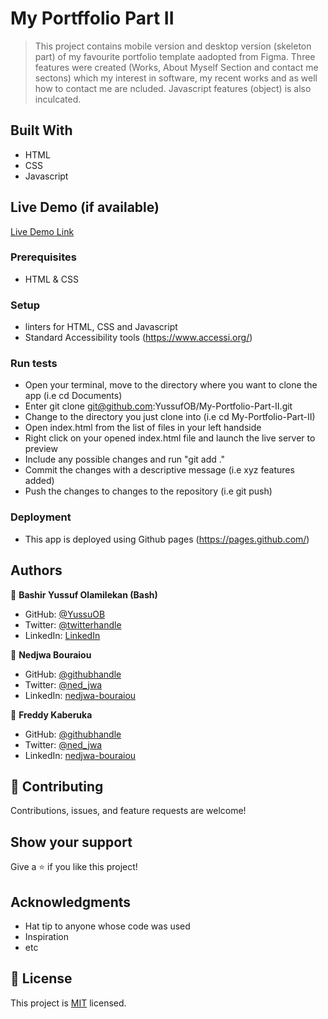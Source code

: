 # My Portffolio Part II

> This project contains mobile version and desktop version (skeleton part) of my favourite portfolio template aadopted from Figma.
> Three features were created (Works, About Myself Section and contact me sectons) which my interest in software, my recent works and as well how to contact me are ncluded.
>Javascript features (object) is also inculcated.


## Built With

- HTML
- CSS
- Javascript

## Live Demo (if available)

[Live Demo Link](https://yussufob.github.io/My-Portfolio-Part-II/)

### Prerequisites
- HTML & CSS

### Setup
- linters for HTML, CSS and Javascript
- Standard Accessibility tools (https://www.accessi.org/)

### Run tests
- Open your terminal, move to the directory where you want to clone the app (i.e cd Documents) 
- Enter git clone git@github.com:YussufOB/My-Portfolio-Part-II.git
- Change to the directory you just clone into (i.e cd My-Portfolio-Part-II)
- Open index.html from the list of files in your left handside
- Right click on your opened index.html file and launch the live server to preview
- Include any possible changes and run "git add ." 
- Commit the changes with a descriptive message (i.e xyz features added) 
- Push the changes to changes to the repository (i.e git push)

### Deployment
- This app is deployed using Github pages (https://pages.github.com/)

## Authors

👤 **Bashir Yussuf Olamilekan (Bash)**

- GitHub: [@YussuOB](https://github.com/YussufOB)
- Twitter: [@twitterhandle](https://twitter.com/_ybash)
- LinkedIn: [LinkedIn](https://linkedin.com/in/yussufOB)

👤 **Nedjwa Bouraiou**

- GitHub: [@githubhandle](https://github.com/nedjwa)
- Twitter: [@ned_jwa](https://twitter.com/ned_jwa)
- LinkedIn: [nedjwa-bouraiou](https://www.linkedin.com/in/nedjwa-bouraiou/)

👤 **Freddy Kaberuka**

- GitHub: [@githubhandle](https://github.com/freddykaberuka)
- Twitter: [@ned_jwa](https://twitter.com/freddy_kab)
- LinkedIn: [nedjwa-bouraiou](https://www.linkedin.com/in/freddykab/)


## 🤝 Contributing

Contributions, issues, and feature requests are welcome!


## Show your support

Give a ⭐️ if you like this project!

## Acknowledgments

- Hat tip to anyone whose code was used
- Inspiration
- etc

## 📝 License

This project is [MIT](./MIT.md) licensed.
